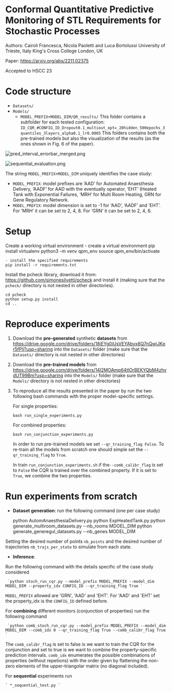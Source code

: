 # Conformal Quantitative Predictive Monitoring of STL Requirements for Stochastic Processes


Authors: Cairoli Francesca, Nicola Paoletti and Luca Bortolussi
University of Trieste, Italy
King's Cross College London, UK

Paper: https://arxiv.org/abs/2211.02375

Accepted to HSCC 23


# Code structure
- `Datasets/`
- `Models/`
    - `MODEL_PREFIX+MODEL_DIM/QR_results/` 
        This folder contains a subfolder for each tested configuration:
                `ID_CQR_#CONFIG_ID_Dropout0.1_multiout_opt=_20hidden_500epochs_3quantiles_3layers_alpha0.1_lr0.0005`
            This folders contains both the pre-trained models but also the visualization of the results (as the ones shown in Fig. 6 of the paper).
            
![pred_interval_errorbar_merged.png](https://paper-attachments.dropboxusercontent.com/s_DA8D097E86304DE5F96E09771849284B05AB48EC7B955DA117AA1A2D276BF503_1675701233858_pred_interval_errorbar_merged.png)

![sequential_evaluation.png](https://paper-attachments.dropboxusercontent.com/s_DA8D097E86304DE5F96E09771849284B05AB48EC7B955DA117AA1A2D276BF503_1675701816682_sequential_evaluation.png)


The string `MODEL_PREFIX+MODEL_DIM` uniquely identifies the case study:

- `MODEL_PREFIX`: model prefixes are ‘AAD’ for Automated Anaesthesia Delivery, ‘AADF’ for AAD with the eventually operator, ‘EHT’ (Heated Tank with Exponential Failures, ‘MRH’ for Multi Room Heating, GRN for Gene Regulatory Network.
- `MODEL_PREFIX`: model dimension is set to -1 for ‘AAD’, ‘AADF’ and ‘EHT’. For ‘MRH’ it can be set to 2, 4, 8. For ‘GRN’ it can be set to 2, 4, 6. 

# Setup


Create a working virtual environment
    - create a virtual environment
    pip install virtualenv
    python3 -m venv qpm_env
    source qpm_env/bin/activate
    
    - install the specified requirements
    pip install -r requirements.txt
    

Install the pcheck library, download it from: https://github.com/simonesilvetti/pcheck and install it (making sure that the `pcheck/` directory is not nested in other directories).

    cd pcheck
    python setup.py install
    cd ..
    
# Reproduce experiments


1. Download the **pre-generated** synthetic **datasets** from https://drive.google.com/drive/folders/18iEYg0iUsVEYAbyx8Q7nQwiJKpr5fPlj?usp=sharing into the `Datasets/` folder (make sure that the `Datasets/` directory is not nested in other directories)
2. Download the **pre-trained models** from https://drive.google.com/drive/folders/14l2MOAmp64tlOrBEKYQbM4zhvdUT99Bm?usp=sharing into the `Models/` folder (make sure that the `Models/` directory is not nested in other directories)
3. To reproduce all the results presented in the paper by run the two following bash commands with the proper model-specific settings.


    For single properties: 
    
     `bash run_single_experiments.py `
    
    For combined properties:
    
    `bash run_conjunction_experiments.py `


    In order to run pre-trained models we set `--qr_training_flag False`. To re-train all the models from scratch one should simple set the `--qr_training_flag` to `True`.
    
    In train `run_conjunction_experiments.sh` if the`--comb_calibr_flag` is set to `False` the CQR is trained over the combined property. If it is set to `True`, we combine the two properties.


# Run experiments from scratch
- **Dataset generation**: run the following command (one per case study)

    python AutomAnaesthesiaDelivery.py 
    python ExpHeatedTank.py
    python generate_multiroom_datasets.py --nb_rooms MDOEL_DIM
    python generate_generegul_datasets.py --nb_genes MODEL_DIM

Setting the desired number of points `nb_points` and the desired number of trajectories `nb_trajs_per_state` to simulate from each state.


- **Inference**:

Run the following command with the details specific of the case study considered

     `python stoch_run_cqr.py --model_prefix MODEL_PREFIX --model_dim MODEL_DIM --property_idx CONFIG_ID --qr_training_flag True `

`MODEL_PREFIX` allowed are 'GRN', 'AAD' and 'EHT'. For 'AAD' and 'EHT' set the property_idx is the `CONFIG_ID` defined before.

For **combining** different monitors (conjunction of properties) run the following command

     `python comb_stoch_run_cqr.py --model_prefix MDOEL_PREFIX --model_dim MODEL_DIM --comb_idx 0 --qr_training_flag True --comb_calibr_flag True `

The `comb_calibr_flag` is set to false is we want to train the CQR for the conjunction and set to true is we want to combine the property-specific prediction intervals. `comb_idx` enumerates the possible combinations of properties (without repetions) with the order given by flattening the non-zero elements of the upper-triangolar matrix (no diagonal included).

For **sequential** experiments run

    ` *_sequential_test.py `
